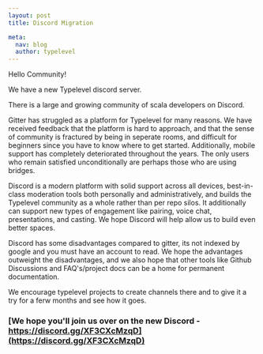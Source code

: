 ```yaml
---
layout: post
title: Discord Migration

meta:
  nav: blog
  author: typelevel
---
```


Hello Community!

We have a new Typelevel discord server.

There is a large and growing community of scala developers on Discord.

Gitter has struggled as a platform for Typelevel for many reasons. We have received feedback that the platform is hard to approach,
and that the sense of community is fractured by being in seperate rooms, and difficult for beginners since you have to know where to get started.
Additionally, mobile support has completely deteriorated throughout the years.
The only users who remain satisfied unconditionally are perhaps those who are using bridges.

Discord is a modern platform with solid support across all devices, 
best-in-class moderation tools both personally and administratively, and builds the Typelevel community as a whole rather than per repo silos. 
It additionally can support new types of engagement like pairing, voice chat, presentations, and casting.
We hope Discord will help allow us to build even better spaces.

Discord has some disadvantages compared to gitter, its not indexed by google and you must have an account to read. 
We hope the advantages outweight the disadvantages, 
and we also hope that other tools like Github Discussions and FAQ's/project docs can be a home for permanent documentation.

We encourage typelevel projects  to create channels there and to give it a try for a ferw months and see how it goes.

### [We hope you'll join us over on the new Discord - https://discord.gg/XF3CXcMzqD](https://discord.gg/XF3CXcMzqD)
